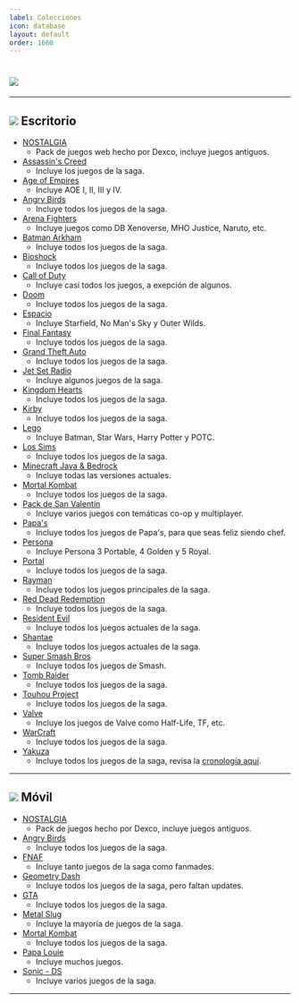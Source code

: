 ```yaml
---
label: Colecciones
icon: database
layout: default
order: 1660
---
```


# ![](https://i.postimg.cc/xCKgJxXS/colecciones.png)

---

## ![](https://i.postimg.cc/fyHqs50r/Proyecto-nuevo-2.png) Escritorio


- [NOSTALGIA](https://www.dexnr.online/Colecciones/nostalgia#juegos-flash-web)
    - Pack de juegos web hecho por Dexco, incluye juegos antiguos.
- [Assassin's Creed](https://docs.google.com/document/u/0/d/1piWk8ILVtvFCOJL28eAioWKS2NDNRoSnJI59fYtHKLY/mobilebasic)
    - Incluye los juegos de la saga.
- [Age of Empires](https://www.dexnr.online/Colecciones/c-aoe#megacoleccion-de-age-of-empires)
    - Incluye AOE I, II, III y IV.
- [Angry Birds](https://doodrive.com/f/dz70kv)
    - Incluye todos los juegos de la saga.
- [Arena Fighters](https://docs.google.com/document/u/0/d/10YhwRq8oJe8zXgTU8apvEcXQ0KKy-nqxyhE2hHZi6n8/mobilebasic)
    - Incluye juegos como DB Xenoverse, MHO Justice, Naruto, etc.
- [Batman Arkham](https://docs.google.com/document/d/1zscVbCD3VQjqN0XpnqMGRJYRDXebDN8URJE2QGk6uLg/edit?usp=sharing)
    - Incluye todos los juegos de la saga.
- [Bioshock](https://drive.google.com/file/d/121PfoRKctMV2NJZOaIR7DVtgGOWXJuTv/view)
    - Incluye todos los juegos de la saga.
- [Call of Duty](https://www.dexnr.online/Colecciones/c-cod)
    - Incluye casi todos los juegos, a exepción de algunos.
- [Doom](https://docs.google.com/document/u/0/d/1ejA0VtNxT7-ILhkRVu-xadaI16O_8MgYxfIahHl5Zik/mobilebasic)
    - Incluye todos los juegos de la saga.
- [Espacio](https://rentry.co/espacio-lcdh)
    - Incluye Starfield, No Man's Sky y Outer Wilds.
- [Final Fantasy](https://docs.google.com/document/u/0/d/1X-WfEk-90yeoCx1q6lXMA4szAW2u1XrLXeaqLRpJV6U/mobilebasic)
    - Incluye todos los juegos de la saga.
- [Grand Theft Auto](https://www.dexnr.online/Colecciones/c-gta)
    - Incluye todos los juegos de la saga.
- [Jet Set Radio](https://aiharagarden.notion.site/Jet-Set-Radio-Collection-640c14400d934e4aad2925592337af49)
    - Incluye algunos juegos de la saga.
- [Kingdom Hearts](https://drive.google.com/file/d/1yjGwGQQAbVu8EVZD-g8DnBZ9wXgcectZ/view?usp=sharing)
    - Incluye todos los juegos de la saga.
- [Kirby](https://drive.google.com/file/d/1etgC50s6H8HICgEjxmS7X5qSc9cL7qCK/view?usp=sharing)
    - Incluye todos los juegos de la saga.
- [Lego](https://drive.google.com/file/d/1jJtr6bcYzbKrzwojn7l6Puqw6Aevgllo/view)
    - Incluye Batman, Star Wars, Harry Potter y POTC.
- [Los Sims](https://www.dexnr.online/Colecciones/c-sims)
    - Incluye todos los juegos de la saga.
- [Minecraft Java & Bedrock](https://www.dexnr.online/Tutoriales/minecraft#minecraft-premium)
    - Incluye todas las versiones actuales.
- [Mortal Kombat](https://www.dexnr.online/Colecciones/c-mk)
    - Incluye todos los juegos de la saga.
- [Pack de San Valentín](https://docs.google.com/document/u/0/d/1qAzBf3LUwK6KwycgRu-BMyT-UKgvqPMrwhQuJS80Nr4/mobilebasic)
    - Incluye varios juegos con temáticas co-op y multiplayer.
- [Papa's](https://docs.google.com/document/d/1HkZuTfAFApeR-vdjfOKqP5EQB_T7Ug87pcORAkwFUkk/edit?usp=sharing)
    - Incluye todos los juegos de Papa's, para que seas feliz siendo chef.
- [Persona](https://drive.google.com/drive/u/0/mobile/folders/1jbHCvCk0GeVN3a3kPx8VU0fOQ3ciJyYs)
    - Incluye Persona 3 Portable, 4 Golden y 5 Royal.
- [Portal](https://drive.google.com/file/d/15XTekUgcPNoQcd0-msac57x6hGWllSZX/view)
    - Incluye todos los juegos de la saga.
- [Rayman](https://rentry.co/rayman-lcdh)
    - Incluye todos los juegos principales de la saga.
- [Red Dead Redemption](https://rentry.co/red_dead_lcdh)
    - Incluye todos los juegos de la saga.
- [Resident Evil](https://rentry.co/resident-lcdh)
    - Incluye todos los juegos actuales de la saga.
- [Shantae](https://docs.google.com/document/d/1d4Jp8M_cZVlYd0HU6QrExhLuGGo89df2pi-4iqC2gBU/edit?usp=sharing)   
    - Incluye todos los juegos actuales de la saga.
- [Super Smash Bros](https://rentry.co/smash-collection-lcdh)    
    - Incluye todos los juegos de Smash.
- [Tomb Raider](https://docs.google.com/document/u/0/d/1pPTLOxs74_GIk6-Bydv1fWaTiYFY8pe_0u64krhow9s/mobilebasic)
    - Incluye todos los juegos de la saga.
- [Touhou Project](https://drive.google.com/file/d/18s_ZuNGkLE95wfK82loTP8PCpgwVeJrs/view?usp=sharing)
    - Incluye todos los juegos de la saga.
- [Valve](https://docs.google.com/document/d/1HXw4wdIkthnJ1k4GxL-z6mZ1_aWbAgqbCcjeoDHx_m0/edit)
    - Incluye los juegos de Valve como Half-Life, TF, etc.
- [WarCraft](https://drive.google.com/file/d/17jvKCLxd_N6vd2Z6ihrVywwRqGYzE9Pd/view?usp=sharing)
    - Incluye todos los juegos de la saga.
- [Yakuza](https://drive.google.com/file/d/1-VEdeA36-Hasc6hOwI1bhGwr3mqLUgoo/view)
    - Incluye todos los juegos de la saga, revisa la [cronología aquí](https://drive.google.com/file/d/1P82lVGJGCRu3kNfALg0448-m8Xw6ewic/view).


---


## ![](https://i.postimg.cc/fyHqs50r/Proyecto-nuevo-2.png) Móvil


- [NOSTALGIA](https://www.dexnr.online/Colecciones/nostalgia#juegos-android)
    - Pack de juegos hecho por Dexco, incluye juegos antiguos.
- [Angry Birds](https://doodrive.com/f/2nd769)
    - Incluye todos los juegos de la saga.
- [FNAF](https://drive.google.com/file/d/13ZNJB38Ju9PgS5AKIgz87nJQwhFKOy9O/view)
    - Incluye tanto juegos de la saga como fanmades.
- [Geometry Dash](https://www.mediafire.com/folder/2mlch9f3mnjix/Geometry+dash)
    - Incluye todos los juegos de la saga, pero faltan updates.
- [GTA](https://www.dexnr.online/Colecciones/c-gta)
    - Incluye todos los juegos de la saga.
- [Metal Slug](https://www.mediafire.com/file/z6hcwdwnq1ymsjd/Metal+Pack_4.1_Apkpure.apk/file)
    - Incluye la mayoría de juegos de la saga.
- [Mortal Kombat](https://www.dexnr.online/Colecciones/c-mk)
    - Incluye todos los juegos de la saga.
- [Papa Louie](https://www.mediafire.com/file/o3xflyd4jmsrzmu/Papa+Louie+To+Go.zip)
    - Incluye muchos juegos.
- [Sonic - DS](https://drive.google.com/file/d/1ekz-JUH1pr0jL19i_yrCoTxAYkfM3ZDQ/view)
    - Incluye varios juegos de la saga.

---


